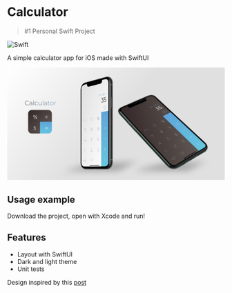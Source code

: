 # Calculator
> #1 Personal Swift Project 

![Swift](https://github.com/marvinwagner/calculator-swiftui/workflows/Swift/badge.svg?branch=master)

A simple calculator app for iOS made with SwiftUI

![](banner.png)

## Usage example

Download the project, open with Xcode and run!

## Features

* Layout with SwiftUI
* Dark and light theme
* Unit tests

Design inspired by this [post](https://dribbble.com/shots/5846238-Day-4-Calculator)